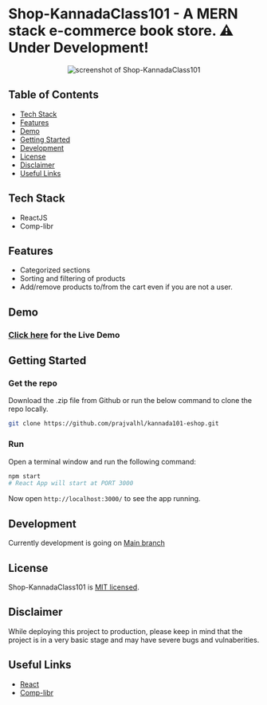 # Shop-KannadaClass101 - A MERN stack e-commerce book store. ⚠️ Under Development!

<p align="center">
  <img alt="screenshot of Shop-KannadaClass101" src="https://i.imgur.com/rWkLiQ0.png">
</p>

## Table of Contents

- [Tech Stack](#tech-stack)
- [Features](#features)
- [Demo](#demo)
- [Getting Started](#getting-started)
- [Development](#development)
- [License](#license)
- [Disclaimer](#disclaimer)
- [Useful Links](#useful-links)

## Tech Stack

- ReactJS
- Comp-libr
<!-- - React Toastify
- MongoDB, ExpressJS, NodeJS for Backend -->

## Features

- Categorized sections
- Sorting and filtering of products
- Add/remove products to/from the cart even if you are not a user.
<!-- - User Authentication.
- Auto-sync cart to the database after user login.
- Add/remove products to/from wishlist.
- Update user details and change password. -->

## Demo

### [Click here](http://shop-kannadaclass101.netlify.app/) for the Live Demo

## Getting Started

### Get the repo

Download the .zip file from Github or run the below command to clone the repo locally.

```bash
git clone https://github.com/prajvalhl/kannada101-eshop.git
```

<!-- ### Install dependencies

After cloning the repo, run the following command to install the project dependencies:

```bash
yarn add
``` -->

<!-- ### Set environment

Set the environment variable in `.env` file in root directory.

```bash
REACT_APP_API_BASE_URL=http://localhost:4000
``` -->

### Run

Open a terminal window and run the following command:

```bash
npm start
# React App will start at PORT 3000
```

Now open `http://localhost:3000/` to see the app running.

## Development

Currently development is going on [Main branch](https://github.com/prajvalhl/kannada101-eshop)

## License

Shop-KannadaClass101 is [MIT licensed](http://opensource.org/licenses/MIT).

## Disclaimer

While deploying this project to production, please keep in mind that the project is in a very basic stage and may have severe bugs and vulnaberities.

## Useful Links

- [React](https://reactjs.org/)
- [Comp-libr](https://comp-libr.netlify.app/)
<!-- - [NodeJS](https://nodejs.org/)
- [ExpressJS](https://expressjs.com/)
- [MongooseJS](https://mongoosejs.com/)
- [React Toastify](https://fkhadra.github.io/react-toastify/introduction) -->
